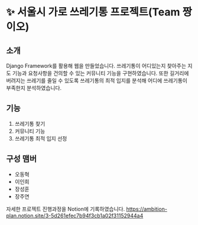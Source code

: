 # ✨ 서울시 가로 쓰레기통 프로젝트(Team 짱이오)

## 소개
Django Framework를 활용해 웹을 만들었습니다.
쓰레기통이 어디있는지 찾아주는 지도 기능과 요청사항을 건의할 수 있는 커뮤니티 기능을 구현하였습니다.
또한 길거리에 버려지는 쓰레기를 줄일 수 있도록 쓰레기통의 최적 입지를 분석해 어디에 쓰레기통이 부족한지 분석하였습니다.

## 기능

1. 쓰레기통 찾기
2. 커뮤니티 기능
3. 쓰레기통 최적 입지 선정
 
## 구성 맴버

- 오동혁
- 이인희
- 장성훈
- 장주연

자세한 프로젝트 진행과정을 Notion에 기록하였습니다.
https://ambition-plan.notion.site/3-5d261efec7b94f3cb1a02f31152944a4

